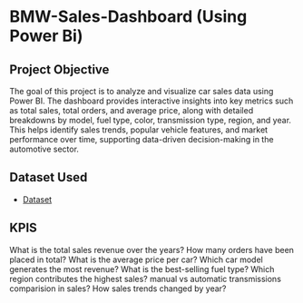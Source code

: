 # BMW-Sales-Dashboard (Using Power Bi)
## Project Objective
The goal of this project is to analyze and visualize car sales data using Power BI. The dashboard provides interactive insights into key metrics such as total sales, total orders, and average price, along with detailed breakdowns by model, fuel type, color, transmission type, region, and year. This helps identify sales trends, popular vehicle features, and market performance over time, supporting data-driven decision-making in the automotive sector.
## Dataset Used
- <a href="https://github.com/saleem2411/Data-Analysis-Dashboard/blob/main/BMW_Car_Sales_Classification_cleaned.csv">Dataset</a>

## KPIS
What is the total sales revenue over the years?
How many orders have been placed in total?
What is the average price per car?
Which car model generates the most revenue?
What is the best-selling fuel type?
Which region contributes the highest sales?
manual vs automatic transmissions comparision in sales?
How sales trends changed by year?
